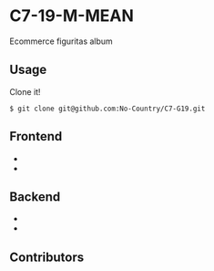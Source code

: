 # C7-19-M-MEAN
Ecommerce figuritas album

## Usage

Clone it!

```
$ git clone git@github.com:No-Country/C7-G19.git
```

## Frontend

-
-

## Backend

-
-

## Contributors
